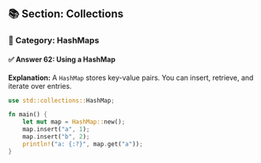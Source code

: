 ## 📚 Section: Collections  
### 🔹 Category: HashMaps  
#### ✅ Answer 62: Using a HashMap

**Explanation:**
A `HashMap` stores key-value pairs. You can insert, retrieve, and iterate over entries.

```rust
use std::collections::HashMap;

fn main() {
    let mut map = HashMap::new();
    map.insert("a", 1);
    map.insert("b", 2);
    println!("a: {:?}", map.get("a"));
}
```
